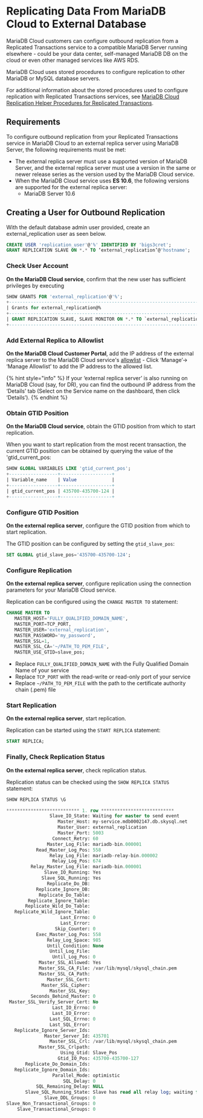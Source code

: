 # Replicating Data From MariaDB Cloud to External Database

MariaDB Cloud customers can configure outbound replication from a Replicated Transactions service to a compatible MariaDB Server running elsewhere - could be your data center, self-managed MariaDB DB on the cloud or even other managed services like AWS RDS.

MariaDB Cloud uses stored procedures to configure replication to other MariaDB or MySQL database servers.

For additional information about the stored procedures used to configure replication with Replicated Transactions services, see [MariaDB Cloud Replication Helper Procedures for Replicated Transactions](<../Reference Guide/Sky Stored Procedures.md>).

## Requirements <a href="#requirements" id="requirements"></a>

To configure outbound replication from your Replicated Transactions service in MariaDB Cloud to an external replica server using MariaDB Server, the following requirements must be met:

* The external replica server must use a supported version of MariaDB Server, and the external replica server must use a version in the same or newer release series as the version used by the MariaDB Cloud service.
* When the MariaDB Cloud service uses **ES 10.6**, the following versions are supported for the external replica server:
  * MariaDB Server 10.6

## Creating a User for Outbound Replication <a href="#create-user-for-outbound-replication" id="create-user-for-outbound-replication"></a>

With the default database admin user provided, create an external\_replication user as seen below.

```sql
CREATE USER 'replication_user'@'%' IDENTIFIED BY 'bigs3cret';
GRANT REPLICATION SLAVE ON *.* TO ‘external_replication’@'hostname';
```

### Check User Account <a href="#check-user-account" id="check-user-account"></a>

**On the MariaDB Cloud service**, confirm that the new user has sufficient privileges by executing&#x20;

```sql
SHOW GRANTS FOR 'external_replication'@'%';
+------------------------------------------------------------------------------------------------------------------------------------------------+
| Grants for external_replication@%                                                                                                              |
+------------------------------------------------------------------------------------------------------------------------------------------------+
| GRANT REPLICATION SLAVE, SLAVE MONITOR ON *.* TO `external_replication`@`%` IDENTIFIED BY PASSWORD '*CCD3A959D6A004B9C3807B728BC2E55B67E10518' |
+------------------------------------------------------------------------------------------------------------------------------------------------+
```

### Add External Replica to Allowlist <a href="#add-external-replica-to-allowlist" id="add-external-replica-to-allowlist"></a>

**On the MariaDB Cloud Customer Portal**, add the IP address of the external replica server to the MariaDB Cloud service's [allowlist](replicating-data-from-mariadb-cloud-to-external-database.md#add-external-replica-to-allowlist) - Click ‘Manage’→ ‘Manage Allowlist’ to add the IP address to the allowed list.

{% hint style="info" %}
If your ‘external replica server’ is also running on MariaDB Cloud (say, for DR), you can find the outbound IP address from the ‘Details’ tab (Select on the Service name on the dashboard, then click ‘Details’).
{% endhint %}

### Obtain GTID Position <a href="#obtain-gtid-position" id="obtain-gtid-position"></a>

**On the MariaDB Cloud service**, obtain the GTID position from which to start replication.

When you want to start replication from the most recent transaction, the current GTID position can be obtained by querying the value of the 'gtid\_current\_pos:

```sql
SHOW GLOBAL VARIABLES LIKE 'gtid_current_pos';
+------------------+-------------------+
| Variable_name    | Value             |
+------------------+-------------------+
| gtid_current_pos | 435700-435700-124 |
+------------------+-------------------+   
```

### Configure GTID Position <a href="#configure-gtid-position" id="configure-gtid-position"></a>

**On the external replica server**, configure the GTID position from which to start replication.

The GTID position can be configured by setting the `gtid_slave_pos`:

```sql
SET GLOBAL gtid_slave_pos='435700-435700-124';
```

### Configure Replication <a href="#configure-replication" id="configure-replication"></a>

**On the external replica server**, configure replication using the connection parameters for your MariaDB Cloud service.

Replication can be configured using the `CHANGE MASTER TO` statement:

```sql
CHANGE MASTER TO
   MASTER_HOST='FULLY_QUALIFIED_DOMAIN_NAME',
   MASTER_PORT=TCP_PORT,
   MASTER_USER='external_replication',
   MASTER_PASSWORD='my_password',
   MASTER_SSL=1,
   MASTER_SSL_CA='~/PATH_TO_PEM_FILE',
   MASTER_USE_GTID=slave_pos;
```

* Replace `FULLY_QUALIFIED_DOMAIN_NAME` with the Fully Qualified Domain Name of your service
* Replace `TCP_PORT` with the read-write or read-only port of your service
* Replace `~/PATH_TO_PEM_FILE` with the path to the certificate authority chain (.pem) file

### Start Replication <a href="#start-replication" id="start-replication"></a>

**On the external replica server**, start replication.

Replication can be started using the `START REPLICA` statement:

```sql
START REPLICA;
```

### Finally, Check Replication Status <a href="#finally-check-replication-status" id="finally-check-replication-status"></a>

**On the external replica server**, check replication status.

Replication status can be checked using the `SHOW REPLICA STATUS` statement:

```sql
SHOW REPLICA STATUS \G

*************************** 1. row ***************************
                Slave_IO_State: Waiting for master to send event
                   Master_Host: my-service.mdb0002147.db.skysql.net
                   Master_User: external_replication
                   Master_Port: 5003
                 Connect_Retry: 60
               Master_Log_File: mariadb-bin.000001
           Read_Master_Log_Pos: 558
                Relay_Log_File: mariadb-relay-bin.000002
                 Relay_Log_Pos: 674
         Relay_Master_Log_File: mariadb-bin.000001
              Slave_IO_Running: Yes
             Slave_SQL_Running: Yes
               Replicate_Do_DB:
           Replicate_Ignore_DB:
            Replicate_Do_Table:
        Replicate_Ignore_Table:
       Replicate_Wild_Do_Table:
   Replicate_Wild_Ignore_Table:
                    Last_Errno: 0
                    Last_Error:
                  Skip_Counter: 0
           Exec_Master_Log_Pos: 558
               Relay_Log_Space: 985
               Until_Condition: None
                Until_Log_File:
                 Until_Log_Pos: 0
            Master_SSL_Allowed: Yes
            Master_SSL_CA_File: /var/lib/mysql/skysql_chain.pem
            Master_SSL_CA_Path:
               Master_SSL_Cert:
             Master_SSL_Cipher:
                Master_SSL_Key:
         Seconds_Behind_Master: 0
 Master_SSL_Verify_Server_Cert: No
                 Last_IO_Errno: 0
                 Last_IO_Error:
                Last_SQL_Errno: 0
                Last_SQL_Error:
   Replicate_Ignore_Server_Ids:
              Master_Server_Id: 435701
                Master_SSL_Crl: /var/lib/mysql/skysql_chain.pem
            Master_SSL_Crlpath:
                    Using_Gtid: Slave_Pos
                   Gtid_IO_Pos: 435700-435700-127
       Replicate_Do_Domain_Ids:
   Replicate_Ignore_Domain_Ids:
                 Parallel_Mode: optimistic
                     SQL_Delay: 0
           SQL_Remaining_Delay: NULL
       Slave_SQL_Running_State: Slave has read all relay log; waiting for more updates
              Slave_DDL_Groups: 0
Slave_Non_Transactional_Groups: 0
    Slave_Transactional_Groups: 0
```
